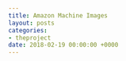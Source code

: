 ```yaml
---
title: Amazon Machine Images
layout: posts
categories:
- theproject
date: 2018-02-19 00:00:00 +0000
---
```

